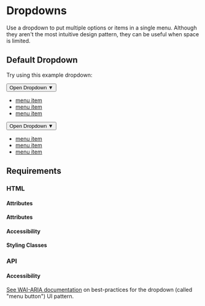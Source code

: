 # Dropdowns

Use a dropdown to put multiple options or items in a single menu. Although they aren't the most intuitive design pattern, they can be useful when space is limited.

## Default Dropdown

Try using this example dropdown:

<div data-dropdown="dropdown1" class="dropdown">
  <button id="dropdown-button" data-parent="dropdown1" data-target="new-dropdown">Open Dropdown &#9660;</button>
  <ul id="new-dropdown" class="dropdown-menu">
    <li><a href="#">menu item</a></li>
    <li><a href="#">menu item</a></li>
    <li><a href="#">menu item</a></li>
  </ul>
</div><div data-dropdown="dropdown2" class="dropdown">
  <button id="dropdown-button2" data-parent="dropdown2" data-target="new-dropdown2">Open Dropdown &#9660;</button>
  <ul id="new-dropdown2" class="dropdown-menu">
    <li><a href="#">menu item</a></li>
    <li><a href="#">menu item</a></li>
    <li><a href="#">menu item</a></li>
  </ul>
</div>

## Requirements
### HTML
#### Attributes <!-- button -->
#### Attributes <!-- rendered component -->
#### Accessibility
#### Styling Classes
### API

#### Accessibility

[See WAI-ARIA documentation](https://www.w3.org/TR/wai-aria-practices/#menubutton) on best-practices for the dropdown (called "menu button") UI pattern.
